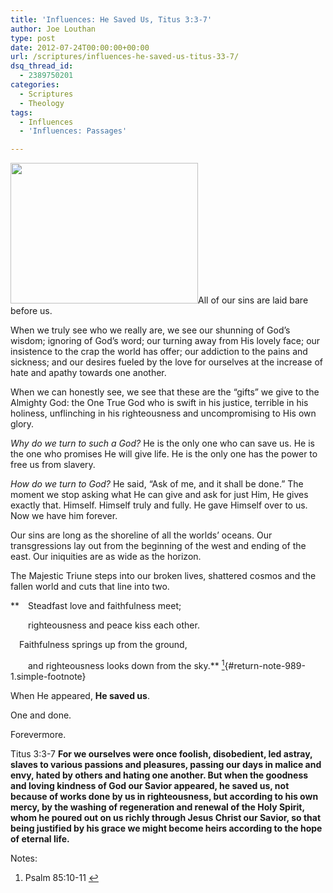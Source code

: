 ```yaml
---
title: 'Influences: He Saved Us, Titus 3:3-7'
author: Joe Louthan
type: post
date: 2012-07-24T00:00:00+00:00
url: /scriptures/influences-he-saved-us-titus-33-7/
dsq_thread_id:
  - 2389750201
categories:
  - Scriptures
  - Theology
tags:
  - Influences
  - 'Influences: Passages'

---
```

[<img class="alignright size-medium wp-image-775" title="cross-backlit" src="https://i0.wp.com/theologic.us/wp-content/uploads/2012/10/cross-backlit.jpg?resize=300%2C225" alt="" width="300" height="225" srcset="https://i0.wp.com/theologic.us/wp-content/uploads/2012/10/cross-backlit.jpg?resize=300%2C225 300w, https://i0.wp.com/theologic.us/wp-content/uploads/2012/10/cross-backlit.jpg?w=800 800w" sizes="(max-width: 300px) 100vw, 300px" data-recalc-dims="1" />][1]All of our sins are laid bare before us.

When we truly see who we really are, we see our shunning of God’s wisdom; ignoring of God’s word; our turning away from His lovely face; our insistence to the crap the world has offer; our addiction to the pains and sickness; and our desires fueled by the love for ourselves at the increase of hate and apathy towards one another.

When we can honestly see, we see that these are the &#8220;gifts&#8221; we give to the Almighty God: the One True God who is swift in his justice, terrible in his holiness, unflinching in his righteousness and uncompromising to His own glory.

_Why do we turn to such a God?_ He is the only one who can save us. He is the one who promises He will give life. He is the only one has the power to free us from slavery.

_How do we turn to God?_ He said, “Ask of me, and it shall be done.” The moment we stop asking what He can give and ask for just Him, He gives exactly that. Himself. Himself truly and fully. He gave Himself over to us. Now we have him forever.

Our sins are long as the shoreline of all the worlds’ oceans. Our transgressions lay out from the beginning of the west and ending of the east. Our iniquities are as wide as the horizon.

The Majestic Triune steps into our broken lives, shattered cosmos and the fallen world and cuts that line into two.

**&emsp;Steadfast love and faithfulness meet;
  
&emsp;&emsp;righteousness and peace kiss each other.
  
&emsp;Faithfulness springs up from the ground,
  
&emsp;&emsp;and righteousness looks down from the sky.** [<sup>1</sup>][2]{#return-note-989-1.simple-footnote}

When He appeared, **He saved us**.

One and done.

Forevermore.

Titus 3:3-7 **For we ourselves were once foolish, disobedient, led astray, slaves to various passions and pleasures, passing our days in malice and envy, hated by others and hating one another. But when the goodness and loving kindness of God our Savior appeared, he saved us, not because of works done by us in righteousness, but according to his own mercy, by the washing of regeneration and renewal of the Holy Spirit, whom he poured out on us richly through Jesus Christ our Savior, so that being justified by his grace we might become heirs according to the hope of eternal life.**

<div class="simple-footnotes">
  <p class="notes">
    Notes:
  </p>
  
  <ol>
    <li id="note-989-1">
      Psalm 85:10-11 <a href="#return-note-989-1">&#8617;</a>
    </li>
  </ol>
</div>

 [1]: https://i0.wp.com/theologic.us/wp-content/uploads/2012/10/cross-backlit.jpg
 [2]: #note-989-1 "Psalm 85:10-11"